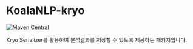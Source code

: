 KoalaNLP-kryo
=============

[![Maven Central](https://maven-badges.herokuapp.com/maven-central/kr.bydelta/koalanlp-kryo_2.11/badge.svg)](https://maven-badges.herokuapp.com/maven-central/kr.bydelta/koalanlp-kryo_2.11)

Kryo Serializer를 활용하여 분석결과를 저장할 수 있도록 제공하는 패키지입니다.
